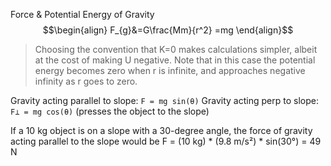 Force & Potential Energy of Gravity
$$\begin{align}
F_{g}&=G\frac{Mm}{r^2} =mg
\end{align}$$
> Choosing the convention that K=0 makes calculations simpler, albeit at the cost of making U negative. Note that in this case the potential energy becomes zero when r is infinite, and approaches negative infinity as r goes to zero.

Gravity acting parallel to slope: `F = mg sin(θ)`
Gravity acting perp to slope: `F⊥ = mg cos(θ)` (presses the object to the slope)

If a 10 kg object is on a slope with a 30-degree angle, the force of gravity acting parallel to the slope would be F = (10 kg) * (9.8 m/s²) * sin(30°) = 49 N